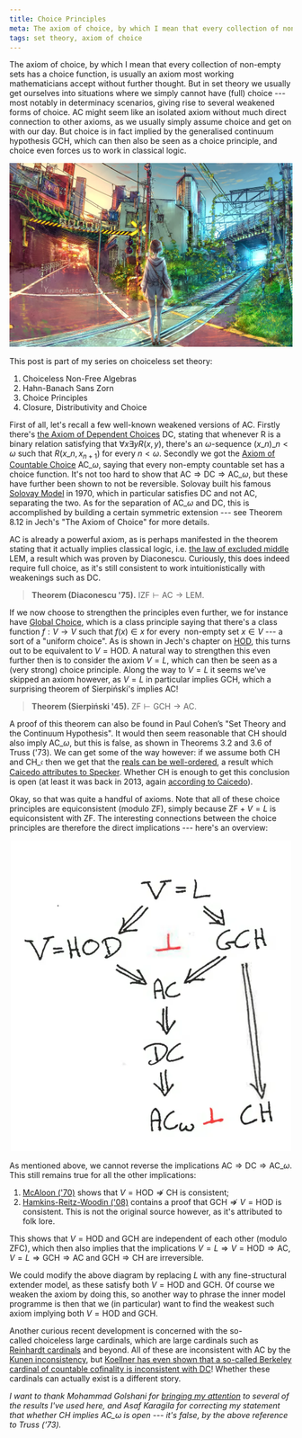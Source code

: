 ```yaml
---
title: Choice Principles
meta: The axiom of choice, by which I mean that every collection of non-empty sets has a choice function, is usually an axiom most working mathematicians accept without further thought. But in set theory we usually get ourselves into situations where we simply cannot have (full) choice --- most notably in determinacy scenarios, giving rise to several weakened forms of choice. AC might seem like an isolated axiom without much direct connection to other axioms, as we usually simply assume choice and get on with our day. But choice is in fact implied by the generalised continuum hypothesis GCH, which can then also be seen as a choice principle, and choice even¬†forces us to work in classical logic.
tags: set theory, axiom of choice
---
```


The axiom of choice, by which I mean that every collection of non-empty sets has a
choice function, is usually an axiom most working mathematicians accept without further
thought. But in set theory we usually get ourselves into situations where we simply
cannot have (full) choice --- most notably in determinacy scenarios, giving rise to
several weakened forms of choice. $\textsf{AC}$ might seem like an isolated axiom
without much direct connection to other axioms, as we usually simply assume choice and
get on with our day. But choice is in fact implied by the generalised continuum
hypothesis $\textsf{GCH}$, which can then also be seen as a choice principle, and
choice even forces us to work in classical logic.

![A woman standing at a crossroads](/src/assets/img/choice-principles-intro.webp)

This post is part of my series on choiceless set theory:
  1. <router-link to="/posts/2017-03-08-choiceless-non-free-algebras">Choiceless
     Non-Free Algebras</router-link>
  2. <router-link to="/posts/2017-03-22-hahn-banach-sans-zorn">Hahn-Banach Sans
     Zorn</router-link>
  3. Choice Principles
  4. <router-link to="/posts/2018-12-10-closure-distributivity-and-choice">Closure,
     Distributivity and Choice</router-link>

First of all, let's recall a few well-known weakened versions of $\textsf{AC}$. Firstly
there's [the Axiom of Dependent
Choices](https://en.wikipedia.org/wiki/Axiom_of_dependent_choice) $\textsf{DC}$,
stating that whenever R is a binary relation satisfying that $\forall x\exists y
R(x,y)$, there's an $\omega$-sequence $(x\_n)\_{n<\omega}$ such that $R(x\_n,x_{n+1})$
for every $n<\omega$. Secondly we got the [Axiom of Countable
Choice](https://en.wikipedia.org/wiki/Axiom_of_countable_choice) $\textsf{AC}\_\omega$,
saying that every non-empty countable set has a choice function. It's not too hard to
show that $\textsf{AC}\Rightarrow\textsf{DC}\Rightarrow\textsf{AC}\_\omega$, but these
have further been shown to not be reversible. Solovay built his famous [Solovay
Model](https://en.wikipedia.org/wiki/Solovay_model) in 1970, which in particular
satisfies $\textsf{DC}$ and not $\textsf{AC}$, separating the two. As for the
separation of $\textsf{AC}\_\omega$ and $\textsf{DC}$, this is accomplished by building
a certain symmetric extension --- see Theorem 8.12 in Jech's "The Axiom of Choice" for
more details.

$\textsf{AC}$ is already a powerful axiom, as is perhaps manifested in the theorem
stating that it actually implies classical logic, i.e. [the law of excluded
middle](https://en.wikipedia.org/wiki/Law_of_excluded_middle) $\textsf{LEM}$, a result
which was proven by Diaconescu. Curiously, this does indeed require full choice, as
it's still consistent to work intuitionistically with weakenings such as $\textsf{DC}$.

> **Theorem (Diaconescu '75).** $\textsf{IZF}\vdash\textsf{AC}\to\textsf{LEM}$.

If we now choose to strengthen the principles even further, we for instance have [Global
Choice](https://en.wikipedia.org/wiki/Axiom_of_global_choice), which is a class principle saying that there's a class function $f:V\to V$ such
that $f(x)\in x$ for every  non-empty set $x\in V$ --- a sort of a "uniform choice". As
is shown in Jech's chapter on [HOD](https://en.wikipedia.org/wiki/Ordinal_definable_set), this turns out to be equivalent to $V=\textsf{HOD}$.
A natural way to strengthen this even further then is to consider the axiom $V=L$,
which can then be seen as a (very strong) choice principle. Along the way to $V=L$ it
seems we've skipped an axiom however, as $V=L$ in particular implies $\textsf{GCH}$,
which a surprising theorem of Sierpiński's implies $\textsf{AC}$!

> **Theorem (Sierpiński '45).** $\textsf{ZF}\vdash\textsf{GCH}\to\textsf{AC}$.

A proof of this theorem can also be found in Paul Cohen’s "Set Theory and the Continuum
Hypothesis". It would then seem reasonable that $\textsf{CH}$ should also imply
$\textsf{AC}\_\omega$, but this is false, as shown in Theorems 3.2 and 3.6 of Truss
('73). We can get some of the way however: if we assume both $\textsf{CH}$ and
$\textsf{CH}\_\mathfrak{c}$ then we get that the [reals can be
well-ordered](https://mathoverflow.net/questions/173090/how-much-of-gch-do-we-need-to-guarantee-well-ordering-of-continuum/173091#173091),
a result which [Caicedo attributes to
Specker](https://math.stackexchange.com/questions/314741/question-about-generalized-continuum-hypothesis/315390#315390).
Whether $\textsf{CH}$ is enough to get this conclusion is open (at least it was back in
2013, again [according to
Caicedo](https://math.stackexchange.com/questions/314741/question-about-generalized-continuum-hypothesis/315390#315390)).

Okay, so that was quite a handful of axioms. Note that all of these choice principles
are equiconsistent (modulo $\textsf{ZF}$), simply because $\textsf{ZF}+V=L$ is
equiconsistent with $\textsf{ZF}$. The interesting connections between the choice
principles are therefore the direct implications --- here's an overview:

<center>
  <img src="/src/assets/img/choice-principles.webp" style="width: min(500px, 100%);"
  class="invert-on-darkmode" />
</center>

As mentioned above, we cannot reverse the implications
$\textsf{AC}\Rightarrow\textsf{DC}\Rightarrow\textsf{AC}\_\omega$. This still remains
true for all the other implications:

1. [McAloon ('70)](https://doi.org/10.1016/0003-4843(71)90005-2) shows that
   $V=\textsf{HOD}\not\Rightarrow\textsf{CH}$ is consistent;
2. [Hamkins-Reitz-Woodin ('08)](https://www.jstor.org/stable/20535500) contains a proof
   that $\textsf{GCH}\not\Rightarrow V=\textsf{HOD}$ is consistent. This is not the
   original source however, as it's attributed to folk lore.

This shows that $V=\textsf{HOD}$ and $\textsf{GCH}$ are independent of each other
(modulo $\textsf{ZFC}$), which then also implies that the implications $V=L\Rightarrow
V=\textsf{HOD}\Rightarrow\textsf{AC}$,
$V=L\Rightarrow\textsf{GCH}\Rightarrow\textsf{AC}$ and
$\textsf{GCH}\Rightarrow\textsf{CH}$ are irreversible.

We could modify the above diagram by replacing $L$ with any fine-structural extender
model, as these satisfy both $V=\textsf{HOD}$ and $\textsf{GCH}$. Of course we weaken
the axiom by doing this, so another way to phrase the inner model programme is then
that we (in particular) want to find the weakest such axiom implying both
$V=\textsf{HOD}$ and $\textsf{GCH}$.

Another curious recent development is concerned with the so-called choiceless large
cardinals, which are large cardinals such as [Reinhardt
cardinals](https://en.wikipedia.org/wiki/Reinhardt_cardinal) and beyond. All of these
are inconsistent with $\textsf{AC}$ by the [Kunen
inconsistency](https://en.wikipedia.org/wiki/Kunen%27s_inconsistency_theorem), but
[Koellner has even shown that a so-called Berkeley cardinal of countable cofinality is
inconsistent with $\textsf{DC}$](https://doi.org/10.1017/bsl.2019.28)! Whether these
cardinals can actually exist is a different story.

_I want to thank Mohammad Golshani for [bringing my
attention](https://mathoverflow.net/questions/291658/is-v-textsfhod-not-rightarrow-textsfgch-consistent/291659#291659)
to several of the results I've used here, and Asaf Karagila for correcting my statement
that whether $\textsf{CH}$ implies $\textsf{AC}\_\omega$ is open --- it's false, by the
above reference to Truss ('73)._
